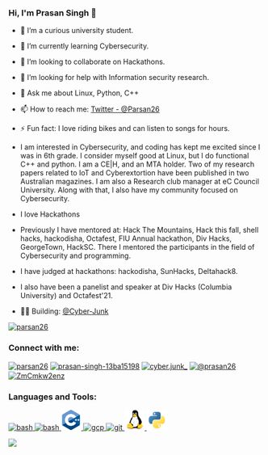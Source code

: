 ### Hi, I'm Prasan Singh 👋



- 🔭 I’m a curious university student.
- 🌱 I’m currently learning Cybersecurity.
- 👯 I’m looking to collaborate on Hackathons.
- 🤔 I’m looking for help with Information security research.
- 💬 Ask me about Linux, Python, C++
- 📫 How to reach me: [Twitter - @Parsan26](https://twitter.com/parsan26)
- ⚡ Fun fact: I love riding bikes and can listen to songs for hours.

- I am interested in Cybersecurity, and coding has kept me excited since I was in 6th grade. I consider myself good at Linux, but I do functional C++ and python. I am a CE|H, and an MTA holder. Two of my research papers related to IoT and Cyberextortion have been published in two Australian magazines. I am also a Research club manager at eC Council University. Along with that, I also have my community focused on Cybersecurity.
- I love Hackathons
- Previously I have mentored at:  Hack The Mountains, Hack this fall, shell hacks, hackodisha, Octafest, FIU Annual hackathon, Div Hacks, GeorgeTown, HackSC. There I mentored the participants in the field of Cybersecurity and programming. 
- I have judged at hackathons: hackodisha, SunHacks, Deltahack8. 
- I also have been a panelist and speaker at Div Hacks (Columbia University) and Octafest'21. 
- 👨‍💻 Building: [@Cyber-Junk](https://github.com/Cyber-Junk)

<p align="left"> <a href="https://twitter.com/parsan26" target="blank"><img src="https://img.shields.io/twitter/follow/parsan26?logo=twitter&style=for-the-badge" alt="parsan26" /></a> </p>

<h3 align="left">Connect with me:</h3>
<p align="left">
<a href="https://twitter.com/parsan26" target="blank"><img align="center" src="https://raw.githubusercontent.com/rahuldkjain/github-profile-readme-generator/master/src/images/icons/Social/twitter.svg" alt="parsan26" height="30" width="40" /></a>
<a href="https://linkedin.com/in/prasan-singh-13ba15198" target="blank"><img align="center" src="https://raw.githubusercontent.com/rahuldkjain/github-profile-readme-generator/master/src/images/icons/Social/linked-in-alt.svg" alt="prasan-singh-13ba15198" height="30" width="40" /></a>
<a href="https://instagram.com/cyber.junk_" target="blank"><img align="center" src="https://raw.githubusercontent.com/rahuldkjain/github-profile-readme-generator/master/src/images/icons/Social/instagram.svg" alt="cyber.junk_" height="30" width="40" /></a>
<a href="https://medium.com/@prasan26" target="blank"><img align="center" src="https://raw.githubusercontent.com/rahuldkjain/github-profile-readme-generator/master/src/images/icons/Social/medium.svg" alt="@prasan26" height="30" width="40" /></a>
<a href="https://discord.gg/ZmCmkw2enz" target="blank"><img align="center" src="https://raw.githubusercontent.com/rahuldkjain/github-profile-readme-generator/master/src/images/icons/Social/discord.svg" alt="ZmCmkw2enz" height="30" width="40" /></a>
</p>

<h3 align="left">Languages and Tools:</h3>
<p align="left">  <a href="https://www.kali.org" target="_blank" rel="noreferrer"> <img src="https://img.icons8.com/color/48/000000/kali-linux.png" alt="bash" width="40" height="40"/> </a> <a href="https://www.gnu.org/software/bash/" target="_blank" rel="noreferrer"> <img src="https://www.vectorlogo.zone/logos/gnu_bash/gnu_bash-icon.svg" alt="bash" width="40" height="40"/> </a> <a href="https://www.w3schools.com/cpp/" target="_blank" rel="noreferrer"> <img src="https://raw.githubusercontent.com/devicons/devicon/master/icons/cplusplus/cplusplus-original.svg" alt="cplusplus" width="40" height="40"/> </a> <a href="https://cloud.google.com" target="_blank" rel="noreferrer"> <img src="https://www.vectorlogo.zone/logos/google_cloud/google_cloud-icon.svg" alt="gcp" width="40" height="40"/> </a> <a href="https://git-scm.com/" target="_blank" rel="noreferrer"> <img src="https://www.vectorlogo.zone/logos/git-scm/git-scm-icon.svg" alt="git" width="40" height="40"/> </a> <a href="https://www.linux.org/" target="_blank" rel="noreferrer"> <img src="https://raw.githubusercontent.com/devicons/devicon/master/icons/linux/linux-original.svg" alt="linux" width="40" height="40"/> </a> <a href="https://www.python.org" target="_blank" rel="noreferrer"> <img src="https://raw.githubusercontent.com/devicons/devicon/master/icons/python/python-original.svg" alt="python" width="40" height="40"/> </a> </p>

<img src="https://github-readme-stats.vercel.app/api?username=Prasan26&&show_icons=true&title_color=ffffff&icon_color=bb2acf&text_color=daf7dc&bg_color=151515">
